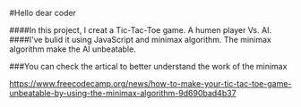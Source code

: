 
#Hello dear coder

####In this project, I creat a Tic-Tac-Toe game. A humen player Vs. AI.  
####I've bulid it using JavaScript and minimax algorithm. The minimax algorithm make the AI unbeatable.

###You can check the artical to better understand the work of the minimax

https://www.freecodecamp.org/news/how-to-make-your-tic-tac-toe-game-unbeatable-by-using-the-minimax-algorithm-9d690bad4b37